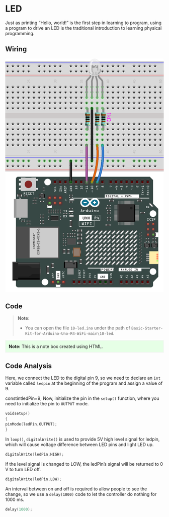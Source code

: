 # LED

Just as printing “Hello, world!” is the first step in learning to program, using a program to drive an LED is the traditional introduction to learning physical programming.

## Wiring

![](./img/RGB_wiring.png)

## Code

> **Note:**
>
> * You can open the file `10-led.ino` under the path of `Basic-Starter-Kit-for-Arduino-Uno-R4-WiFi-main\10-led`.

<div style="border: 1px solid #f0f0f0; padding: 10px; background-color: #e6ffe6;">
  <strong>Note:</strong> This is a note box created using HTML.
</div>

## Code Analysis

Here, we connect the LED to the digital pin 9, so we need to declare an `int` variable called `ledpin` at the beginning of the program and assign a value of 9.

constintledPin=9;
Now, initialize the pin in the `setup()` function, where you need to initialize the pin to `OUTPUT` mode.

```cpp
voidsetup()
{
pinMode(ledPin,OUTPUT);
}
```

In `loop()`, `digitalWrite()` is used to provide 5V high level signal for ledpin, which will cause voltage difference between LED pins and light LED up.

```cpp
digitalWrite(ledPin,HIGH);
```

If the level signal is changed to LOW, the ledPin’s signal will be returned to 0 V to turn LED off.

```cpp
digitalWrite(ledPin,LOW);
```

An interval between on and off is required to allow people to see the change, so we use a `delay(1000)` code to let the controller do nothing for 1000 ms.

```cpp
delay(1000);
```
